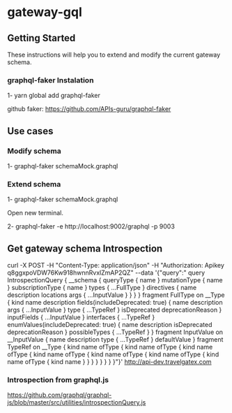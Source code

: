 # gateway-gql

## Getting Started

These instructions will help you to extend and modify the current gateway schema.

### graphql-faker Instalation

1- yarn global add graphql-faker

github faker: https://github.com/APIs-guru/graphql-faker

## Use cases

### Modify schema

1- graphql-faker schemaMock.graphql

### Extend schema

1- graphql-faker schemaMock.graphql

Open new terminal.

2- graphql-faker -e http://localhost:9002/graphql -p 9003

## Get gateway schema Introspection

curl 
    -X POST 
    -H "Content-Type: application/json" 
    -H "Authorization: Apikey q8ggxpoVDW76Kw918hwnnRvxlZmAP2QZ" 
    --data '{"query":"  query IntrospectionQuery {    __schema {      queryType { name }      mutationType { name }      subscriptionType { name }      types {        ...FullType      }      directives {        name        description        locations        args {          ...InputValue        }      }    }  }  fragment FullType on __Type {    kind    name    description    fields(includeDeprecated: true) {      name      description      args {        ...InputValue      }     type {        ...TypeRef      }      isDeprecated      deprecationReason    }    inputFields {      ...InputValue    }    interfaces {      ...TypeRef    }    enumValues(includeDeprecated: true) {      name      description      isDeprecated      deprecationReason    }    possibleTypes {      ...TypeRef    }  }  fragment InputValue on __InputValue {    name    description    type { ...TypeRef }    defaultValue  }  fragment TypeRef on __Type {    kind    name    ofType {      kind      name      ofType {        kind        name        ofType {          kind          name          ofType {            kind            name            ofType {              kind              name              ofType {                kind                name                ofType {                  kind                  name                }              }            }          }        }      }    }  }"}' 
    http://api-dev.travelgatex.com
    
### Introspection from graphql.js
https://github.com/graphql/graphql-js/blob/master/src/utilities/introspectionQuery.js